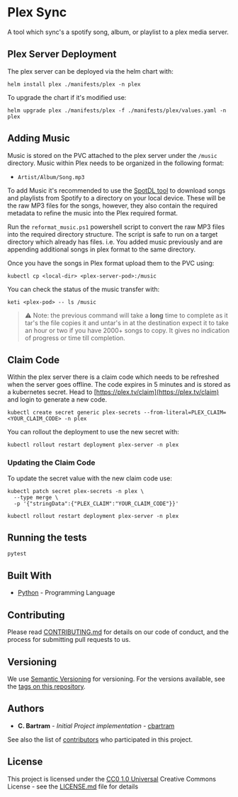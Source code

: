 # Plex Sync

A tool which sync's a spotify song, album, or playlist to a plex media server.

## Plex Server Deployment

The plex server can be deployed via the helm chart with: 

`helm install plex ./manifests/plex -n plex`

To upgrade the chart if it's modified use:

`helm upgrade plex ./manifests/plex -f ./manifests/plex/values.yaml -n plex`

## Adding Music

Music is stored on the PVC attached to the plex server under the `/music` directory. Music within Plex needs to be organized
in the following format:

- `Artist/Album/Song.mp3`

To add Music it's recommended to use the [SpotDL tool](https://github.com/spotDL/spotify-downloader) to download songs and playlists from
Spotify to a directory on your local device. These will be the raw MP3 files for the songs, however, they also contain the required metadata
to refine the music into the Plex required format.

Run the `reformat_music.ps1` powershell script to convert the raw MP3 files into the required directory structure. The script
is safe to run on a target directory which already has files. i.e. You added music previously and are appending additional songs in plex
format to the same directory. 

Once you have the songs in Plex format upload them to the PVC using:

`kubectl cp <local-dir> <plex-server-pod>:/music`

You can check the status of the music transfer with: 

`keti <plex-pod> -- ls /music`

> :warning: Note: the previous command will take a **long** time to complete as it tar's the file copies it and untar's in at the destination
> expect it to take an hour or two if you have 2000+ songs to copy. It gives no indication of progress or time till completion. 

## Claim Code

Within the plex server there is a claim code which needs to be refreshed when the server goes offline. The code expires
in 5 minutes and is stored as a kubernetes secret.  Head to [https://plex.tv/claim](https://plex.tv/claim) and login to generate a new code. 

`kubectl create secret generic plex-secrets --from-literal=PLEX_CLAIM=<YOUR_CLAIM_CODE> -n plex`

You can rollout the deployment to use the new secret with: 

`kubectl rollout restart deployment plex-server -n plex`

### Updating the Claim Code

To update the secret value with the new claim code use:

```shell
kubectl patch secret plex-secrets -n plex \
  --type merge \
  -p '{"stringData":{"PLEX_CLAIM":"YOUR_CLAIM_CODE"}}'

kubectl rollout restart deployment plex-server -n plex
```

## Running the tests

`pytest`

## Built With

- [Python](https://go.dev/doc/install) - Programming Language

## Contributing

Please read [CONTRIBUTING.md](CONTRIBUTING.md) for details on our code
of conduct, and the process for submitting pull requests to us.

## Versioning

We use [Semantic Versioning](http://semver.org/) for versioning. For the versions
available, see the [tags on this
repository](https://github.com/cbartram/kraken-loader-plugin/tags).

## Authors

- **C. Bartram** - *Initial Project implementation* - [cbartram](https://github.com/cbartram)

See also the list of
[contributors](https://github.com/PurpleBooth/a-good-readme-template/contributors)
who participated in this project.

## License

This project is licensed under the [CC0 1.0 Universal](LICENSE.md)
Creative Commons License - see the [LICENSE.md](LICENSE.md) file for
details


